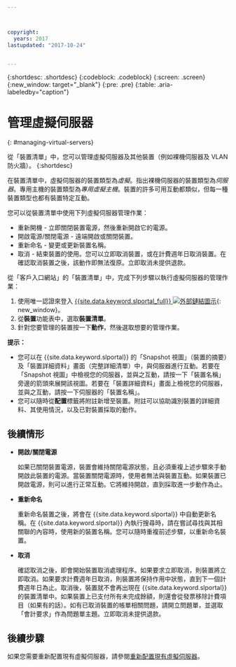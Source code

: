 ```yaml
---



copyright:
  years: 2017
lastupdated: "2017-10-24"


---
```


{:shortdesc: .shortdesc}
{:codeblock: .codeblock}
{:screen: .screen}
{:new_window: target="_blank"}
{:pre: .pre}
{:table: .aria-labeledby="caption"}


# 管理虛擬伺服器
{: #managing-virtual-servers}

從「裝置清單」中，您可以管理虛擬伺服器及其他裝置（例如裸機伺服器及 VLAN 防火牆）。
{:shortdesc}

在裝置清單中，虛擬伺服器的裝置類型為*虛擬*。指出裸機伺服器的裝置類型為*伺服器*。專用主機的裝置類型為*專用虛擬主機*。裝置的許多可用互動都類似，但每一種裝置類型也都有裝置特定互動。

您可以從裝置清單中使用下列虛擬伺服器管理作業：
* 重新開機 - 立即關閉裝置電源，然後重新開啟它的電源。
* 開啟電源/關閉電源 - 遠端開啟或關閉裝置。
* 重新命名 - 變更或更新裝置名稱。
* 取消 - 結束裝置的使用。您可以立即取消裝置，或在計費週年日取消裝置。在確認取消裝置之後，該動作即無法復原。立即取消未提供退款。

從「客戶入口網站」的「裝置清單」中，完成下列步驟以執行虛擬伺服器的管理作業：  
1. 使用唯一認證來登入 [{{site.data.keyword.slportal_full}} ![外部鏈結圖示](../icons/launch-glyph.svg "外部鏈結圖示")](https://control.softlayer.com/){: new_window}。 
2. 從**裝置**功能表中，選取**裝置清單**。
3. 針對您要管理的裝置按一下**動作**，然後選取想要的管理作業。

**提示：** 
* 您可以在 {{site.data.keyword.slportal}} 的「Snapshot 視圖」（裝置的摘要）及「裝置詳細資料」畫面（完整詳細清單）中，與伺服器進行互動。若要在「Snapshot 視圖」中檢視您的伺服器，並與之互動，請按一下「裝置名稱」旁邊的箭頭來展開該視圖。若要在「裝置詳細資料」畫面上檢視您的伺服器，並與之互動，請按一下伺服器的「裝置名稱」。
* 您可以隨時從**配置**標籤將附註新增至裝置。附註可以協助識別裝置的詳細資料、其使用情況，以及已對裝置採取的動作。

## 後續情形
* **開啟/關閉電源**

    如果已關閉裝置電源，裝置會維持關閉電源狀態，且必須重複上述步驟來手動開啟此裝置的電源。當裝置關閉電源時，使用者無法與裝置互動。如果裝置已開啟電源，則可以進行正常互動。它將維持開啟，直到採取進一步動作為止。

* **重新命名**

  重新命名裝置之後，將會在 {{site.data.keyword.slportal}} 中自動更新名稱。在 {{site.data.keyword.slportal}} 內執行搜尋時，請在嘗試尋找與其相關聯的內容時，使用新的裝置名稱。您可以隨時重複前述步驟，以重新命名裝置。

* **取消**

  確認取消之後，即會開始裝置取消處理程序。如果要求立即取消，則裝置將立即取消。如果要求計費週年日取消，則裝置將保持作用中狀態，直到下一個計費週年日為止。取消後，裝置就不會再出現在 {{site.data.keyword.slportal}} 的裝置清單中。如果裝置上已支付所有未完成餘額，則還會從發票移除計費項目（如果有的話）。如有已取消裝置的帳單相關問題，請開立問題單，並選取「會計要求」作為問題單主題。立即取消未提供退款。

  
## 後續步驟
如果您需要重新配置現有虛擬伺服器，請參閱[重新配置現有虛擬伺服器](../vsi/vsi_reconfigure.html)。

